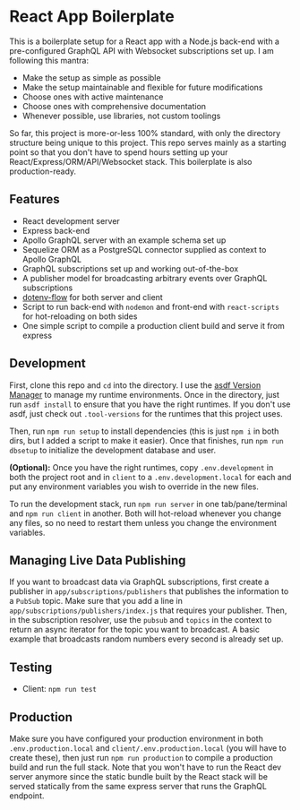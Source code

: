 # React App Boilerplate

This is a boilerplate setup for a React app with a Node.js back-end with a pre-configured GraphQL API with Websocket subscriptions set up. I am following this mantra:

* Make the setup as simple as possible
* Make the setup maintainable and flexible for future modifications
* Choose ones with active maintenance
* Choose ones with comprehensive documentation
* Whenever possible, use libraries, not custom toolings

So far, this project is more-or-less 100% standard, with only the directory structure being unique to this project. This repo serves mainly as a starting point so that you don't have to spend hours setting up your React/Express/ORM/API/Websocket stack. This boilerplate is also production-ready.

## Features

* React development server
* Express back-end
* Apollo GraphQL server with an example schema set up
* Sequelize ORM as a PostgreSQL connector supplied as context to Apollo GraphQL
* GraphQL subscriptions set up and working out-of-the-box
* A publisher model for broadcasting arbitrary events over GraphQL subscriptions
* [dotenv-flow](https://www.npmjs.com/package/dotenv-flow) for both server and client
* Script to run back-end with `nodemon` and front-end with `react-scripts` for hot-reloading on both sides
* One simple script to compile a production client build and serve it from express

## Development

First, clone this repo and `cd` into the directory. I use the [asdf Version Manager](https://asdf-vm.com/) to manage my runtime environments. Once in the directory, just run `asdf install` to ensure that you have the right runtimes. If you don't use asdf, just check out `.tool-versions` for the runtimes that this project uses.

Then, run `npm run setup` to install dependencies (this is just `npm i` in both dirs, but I added a script to make it easier). Once that finishes, run `npm run dbsetup` to initialize the development database and user.

**(Optional):** Once you have the right runtimes, copy `.env.development` in both the project root and in `client` to a `.env.development.local` for each and put any environment variables you wish to override in the new files.

To run the development stack, run `npm run server` in one tab/pane/terminal and `npm run client` in another. Both will hot-reload whenever you change any files, so no need to restart them unless you change the environment variables.

## Managing Live Data Publishing

If you want to broadcast data via GraphQL subscriptions, first create a publisher in `app/subscriptions/publishers` that publishes the information to a `PubSub` topic. Make sure that you add a line in `app/subscriptions/publishers/index.js` that requires your publisher. Then, in the subscription resolver, use the `pubsub` and `topics` in the context to return an async iterator for the topic you want to broadcast. A basic example that broadcasts random numbers every second is already set up.

## Testing

* Client: `npm run test`

## Production

Make sure you have configured your production environment in both `.env.production.local` and `client/.env.production.local` (you will have to create these), then just run `npm run production` to compile a production build and run the full stack. Note that you won't have to run the React dev server anymore since the static bundle built by the React stack will be served statically from the same express server that runs the GraphQL endpoint.
